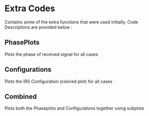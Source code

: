 # Extra Codes

Contains some of the extra functions that were used initially. Code Descriptions are provided below :

## PhasePlots
Plots the phase of received signal for all cases

## Configurations
Plots the IRS Configuration (colored plot) for all cases

## Combined 
Plots both the Phaseplots and Configurations together using subplots
